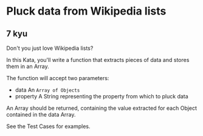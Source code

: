 # Pluck data from Wikipedia lists
## 7 kyu

Don't you just love Wikipedia lists?

In this Kata, you'll write a function that extracts pieces of data and stores them in an Array.

The function will accept two parameters:
- data An `Array of Objects`
- property A String representing the property from which to pluck data

An Array should be returned, containing the value extracted for each Object contained in the data Array.

See the Test Cases for examples.
